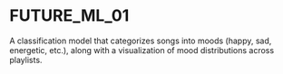 # FUTURE_ML_01
A classification model that categorizes songs into moods (happy, sad, energetic, etc.), along with a visualization of mood distributions across playlists.
